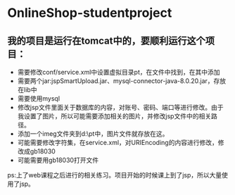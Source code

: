 # OnlineShop-studentproject

## 我的项目是运行在tomcat中的，要顺利运行这个项目：  

* 需要修改conf/service.xml中设置虚拟目录pt，在文件中找到<HOST></HOST>，在其中添加<Context docBase="D:\pt" path="/pt" reloadable="true"></Context>  
* 需要两个jar:jspSmartUpload.jar、mysql-connector-java-8.0.20.jar，存放在lib中
* 需要使用mysql  
* 修改jsp文件里面关于数据库的内容，对账号、密码、端口等进行修改。由于我设置了图片，所以可能需要添加相关的图片，并修改jsp文件中的相关路径。    
* 添加一个imeg文件夹到d:\pt中，图片文件就存放在这。
* 可能需要修改字符集，在service.xml，对URIEncoding的内容进行修改，修改成gb18030
* 可能需要用gb18030打开文件



ps:上了web课程之后进行的相关练习。项目开始的时候课上到了jsp，所以大量使用了jsp。  

